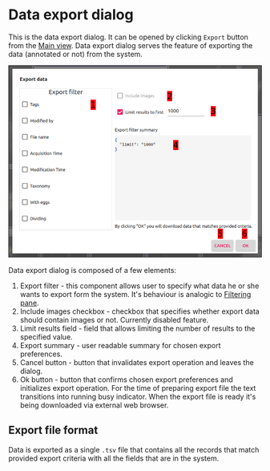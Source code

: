 # Data export dialog

This is the data export dialog. It can be opened by clicking `Export` button from the [Main view](../main_view/README.md). Data export dialog serves the feature of exporting the data (annotated or not) from the system.

<p align="center">
  <img src="static/data_export_dialog_overview.png" border=1>
</p>

Data export dialog is composed of a few elements:

1. Export filter - this component allows user to specify what data he or she wants to export form the system. It's behaviour is analogic to [Filtering pane](../filtering_pane/README.md).
2. Include images checkbox - checkbox that specifies whether export data should contain images or not. Currently disabled feature.
3. Limit results field - field that allows limiting the number of results to the specified value.
4. Export summary - user readable summary for chosen export preferences.
5. Cancel button - button that invalidates export operation and leaves the dialog.
6. Ok button - button that confirms chosen export preferences and initializes export operation. For the time of preparing export file the text transitions into running busy indicator. When the export file is ready it's being downloaded via external web browser.

## Export file format
Data is exported as a single `.tsv` file that contains all the records that match provided export criteria with all the fields that are in the system.

